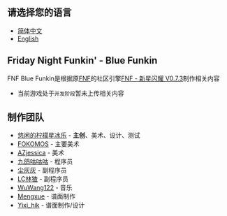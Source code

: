 ## 请选择您的语言
- [简体中文](https://github.com/JiuxuXX/FNF-BlueFunkin/blob/main/readme/readme_zh-cn.md)
- [English](https://github.com/JiuxuXX/FNF-BlueFunkin/blob/main/README.md)
## Friday Night Funkin' - Blue Funkin
FNF Blue Funkin是根据原[FNF](https://github.com/FunkinCrew/Funkin)的社区引擎[FNF - 新星闪耀 V0.7.3](https://github.com/NovaFlare-Engine-Concentration/FNF-NovaFlare-Engine/tree/V1.1.7)制作相关内容

- 当前游戏处于`开发阶段`暂未上传相关内容

## 制作团队
- [悠闲的柠檬星冰乐](https://space.bilibili.com/229122130) - **主创**、美术、设计、测试
- [FOKOMOS](https://space.bilibili.com/456301606) - 主要美术
- [AZjessica](https://space.bilibili.com/1565599632) - 美术
- [九鸽咕咕咕](https://space.bilibili.com/1273402839) - 程序员
- [尘灰灰](https://space.bilibili.com/3493288327777064) - 副程序员
- [LC林猹](https://space.bilibili.com/285046706) - 副程序员
- [WuWang122](https://space.bilibili.com/1540269462) - 音乐
- [Mengxue](https://space.bilibili.com/692396773) - 谱面制作
- [Yixi_hik](https://space.bilibili.com/605021205) - 谱面制作/设计
